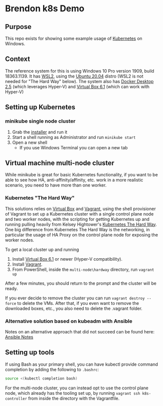 # Brendon k8s Demo

## Purpose

This repo exists for showing some example usage of [Kubernetes](https://kubernetes.io/) on Windows.

## Context

The reference system for this is using Windows 10 Pro version 1909, build 18363.1139. It has [WSL2](https://docs.microsoft.com/en-us/windows/wsl/install-win10), using the [Ubuntu 20.04](https://www.microsoft.com/store/productId/9N6SVWS3RX71) distro (WSL2 is not needed for "The Hard Way" below). The system also has [Docker Desktop 2.5](https://hub.docker.com/editions/community/docker-ce-desktop-windows) (which leverages Hyper-V) and [Virtual Box 6.1](https://www.virtualbox.org/wiki/Downloads) (which can work with Hyper-V)

## Setting up Kubernetes

### minikube single node cluster

1. Grab the [installer](https://storage.googleapis.com/minikube/releases/latest/minikube-installer.exe) and run it
2. Start a shell running as Administrator and run `minikube start`
3. Open a new shell
    - If you use Windows Terminal you can open a new tab

## Virtual machine multi-node cluster

While minikube is great for basic Kubernetes functionality, if you want to be able to see how HA, anti-affinity/affinity, etc. work in a more realistic scenario, you need to have more than one worker.

### Kubernetes "The Hard Way"

This solutions relies on [Virtual Box](https://www.virtualbox.org/) and [Vagrant](https://www.vagrantup.com/), using the shell provisioner of Vagrant to set up a Kubernetes cluster with a single control plane node and two worker nodes, with the scripting for getting Kubernetes up and running pulling heavily from Kelsey Hightower's [Kubernetes The Hard Way](https://github.com/kelseyhightower/kubernetes-the-hard-way). One big difference from Kubernetes The Hard Way is the networking, in particular the usage of HA Proxy on the control plane node for exposing the worker nodes.

To get a local cluster up and running

1. Install [Virtual Box 6.1](https://www.virtualbox.org/wiki/Downloads) or newer (Hyper-V compatibility).
2. Install [Vagrant](https://www.vagrantup.com/downloads).
3. From PowerShell, inside the `multi-node\hardway` directory, run `vagrant up`

After a few minutes, you should return to the prompt and the cluster will be ready.

If you ever decide to remove the cluster you can run `vagrant destroy --force` to delete the VMs. After that, if you even want to remove the downloaded boxes, etc., you also need to delete the .vagrant folder.

### Alternative solution based on kubeadm with Ansible

Notes on an alternative approach that did not succeed can be found here: [Ansible Notes](./ansible-notes.md)

## Setting up tools

If using Bash as your primary shell, you can have kubectl provide command completion by adding the following to `.bashrc`:

```bash
source <(kubectl completion bash)
```

For the multi-node cluster, you can instead opt to use the control plane node, which already has the tooling set up, by running `vagrant ssh k8s-controller` from inside the directory with the Vagrantfile.
